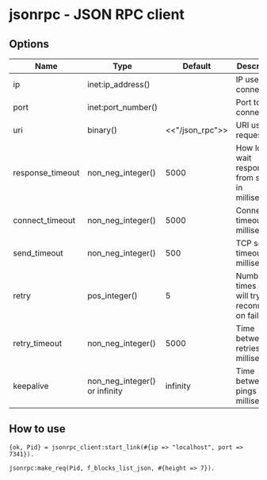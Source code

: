 jsonrpc - JSON RPC client
=========================

Options
-------

Name|Type|Default|Description
----|----|-------|-----------
ip|inet:ip_address()||IP used to connect to
port|inet:port_number()||Port to connect to
uri|binary()|<<"/json_rpc">>|URI used for requests
response_timeout|non_neg_integer()|5000|How long wait response from server in milliseconds
connect_timeout|non_neg_integer()|5000|Connection timeout in milliseconds
send_timeout|non_neg_integer()|500|TCP send timeout in milliseconds
retry|pos_integer()|5|Number of times client will try to reconnect on failure
retry_timeout|non_neg_integer()|5000|Time between retries in milliseconds
keepalive|non_neg_integer() or infinity|infinity|Time between pings in milliseconds

How to use
----------

```
{ok, Pid} = jsonrpc_client:start_link(#{ip => "localhost", port => 7341}).

jsonrpc:make_req(Pid, f_blocks_list_json, #{height => 7}).
```
